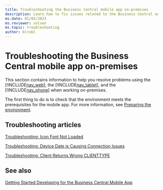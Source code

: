 ```yaml
---
title: Troubleshooting the Business Central mobile app on-premises
description: Learn how to fix issues related to the Business Central on-premises mobile app.
ms.date: 01/02/2023
ms.reviewer: solsen
ms.topic: troubleshooting
author: blrobl
---
```


# Troubleshooting the Business Central mobile app on-premises

This section contains information to help you resolve problems using the [!INCLUDE[nav_web](includes/nav_web_md.md)], the [!INCLUDE[nav_tablet](includes/nav_tablet_md.md)], and the [!INCLUDE[nav_phone](includes/nav_phone_md.md)] when working on-premises.

The first thing to do is to check that the environment meets the prerequisites for the mobile app. For more information, see [Preparing the environment](../deployment/install-business-central-app.md#prereqs).
  
## Troubleshooting articles

 <!-- [Troubleshooting: Compression Option in IIS](Troubleshooting--Compression-Option-in-IIS.md)  
  
 [Troubleshooting: The File that You Are Trying to Use Is Too Large](Troubleshooting--The-File-that-You-Are-Trying-to-Use-Is-Too-Large.md) -->  
  
 [Troubleshooting: Icon Font Not Loaded](devenv-troubleshooting-icon-font-not-loaded.md)  
  
 [Troubleshooting: Device Date is Causing Connection Issues](devenv-troubleshooting-device-date-is-causing-connection-issues.md)  
  
 [Troubleshooting: Client Returns Wrong CLIENTTYPE](devenv-troubleshooting-client-returns-wrong-clienttype.md)  
  
 <!-- [Troubleshooting: The Server Is Not Compatible](Troubleshooting--The-Server-Is-Not-Compatible.md) -->

## See also

[Getting Started Developing for the Business Central Mobile App](devenv-getting-started-developing-business-central-mobile-app.md)  
